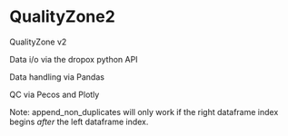 # QualityZone2
QualityZone v2

Data i/o via the dropox python API

Data handling via Pandas

QC via Pecos and Plotly


Note: append_non_duplicates will only work if the right dataframe index begins *after* the left dataframe index.
